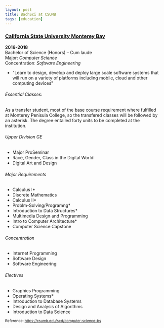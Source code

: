 ```yaml
---
layout: post
title: BachSci at CSUMB
tags: [education]
---
```


### [California State University Monterey Bay](https://csumb.edu)
__2016-2018__ <br/>
Bachelor of Science (Honors) – Cum laude <br/>
Major: _Computer Science_ <br/>
Concentration: _Software Engineering_

*  "Learn to design, develop and deploy large scale software systems that will run on a variety of platforms including mobile, cloud and other computing devices" 

###### Essential Classes:
As a transfer student, most of the base course requirement where fulfilled at Monterey Penisula College, so the transfered classes will be followed by an asterisk. The degree entailed forty units to be completed at the institution.
<br/>
###### Upper Division GE
* Major ProSeminar
* Race, Gender, Class in the Digital World 
* Digital Art and Design

###### Major Requirements
* Calculus I* 
* Discrete Mathematics
* Calculus II*
* Problm-Solving/Programng*
* Introduction to Data Structures*
* Multimedia Design and Programming
* Intro to Computer Architecture*
* Computer Science Capstone 

###### Concentration
* Internet Programming
* Software Design
* Software Engineering
  
###### Electives
* Graphics Programming
* Operating Systems* 
* Introduction to Database Systems
* Design and Analysis of Algorithms 
* Introduction to Data Science 

<sub>Reference: https://csumb.edu/scd/computer-science-bs</sub>
